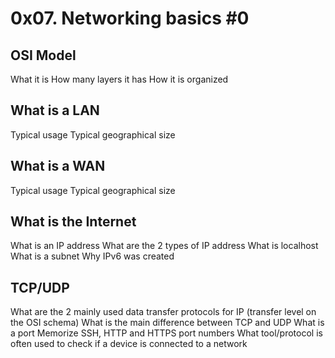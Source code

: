 # 0x07. Networking basics #0
## OSI Model
What it is
How many layers it has
How it is organized
## What is a LAN
Typical usage
Typical geographical size
## What is a WAN
Typical usage
Typical geographical size
## What is the Internet
What is an IP address
What are the 2 types of IP address
What is localhost
What is a subnet
Why IPv6 was created
## TCP/UDP
What are the 2 mainly used data transfer protocols for IP (transfer level on the OSI schema)
What is the main difference between TCP and UDP
What is a port
Memorize SSH, HTTP and HTTPS port numbers
What tool/protocol is often used to check if a device is connected to a network
